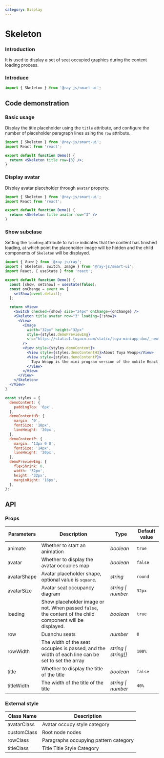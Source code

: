 ```yaml
---
category: Display
---
```


# Skeleton

### Introduction

It is used to display a set of seat occupied graphics during the content loading process.

### Introduce

```jsx
import { Skeleton } from '@ray-js/smart-ui';
```

## Code demonstration

### Basic usage

Display the title placeholder using the `title` attribute, and configure the number of placeholder paragraph lines using the `row` attribute.

```jsx
import { Skeleton } from '@ray-js/smart-ui';
import React from 'react';

export default function Demo() {
  return <Skeleton title row={3} />;
}
```

### Display avatar

Display avatar placeholder through `avatar` property.

```jsx
import { Skeleton } from '@ray-js/smart-ui';
import React from 'react';

export default function Demo() {
  return <Skeleton title avatar row="3" />
}
```

### Show subclase

Setting the `loading` attribute to `false` indicates that the content has finished loading, at which point the placeholder image will be hidden and the child components of `Skeleton` will be displayed.

```jsx
import { View } from '@ray-js/ray';
import { Skeleton, Switch, Image } from '@ray-js/smart-ui';
import React, { useState } from 'react';

export default function Demo() {
  const [show, setShow] = useState(false);
  const onChange = event => {
    setShow(event.detail);
  };

  return <View>
    <Switch checked={show} size="24px" onChange={onChange} />
    <Skeleton title avatar row="3" loading={!show}>
      <View>
        <Image
          width="32px" height="32px"
          style={styles.demoPreviewImg}
          src="https://static1.tuyacn.com/static/tuya-miniapp-doc/_next/static/images/logo-small.png"
        />
        <View style={styles.demoContent}>
          <View style={styles.demoContentH3}>About Tuya Weapp</View>
          <View style={styles.demoContentP}>
            Tuya Weapp is the mini program version of the mobile React component library. Both are based on the same visual specifications, providing consistent API interfaces to help developers quickly build mini program applications.
          </View>
        </View>
      </View>
    </Skeleton>
  </View>
}

const styles = {
  demoContent: {
    paddingTop: '6px',
  },
  demoContentH3: {
    margin: '0',
    fontSize: '18px',
    lineHeight: '20px',
  },
  demoContentP: {
    margin: '13px 0 0',
    fontSize: '14px',
    lineHeight: '20px',
  },
  demoPreviewImg: {
    flexShrink: 0,
    width: '32px',
    height: '32px',
    marginRight: '16px',
  },
};
```

## API

### Props

| Parameters  | Description                                                                                               | Type                 | Default value |
| ----------- | --------------------------------------------------------------------------------------------------------- | -------------------- | ------------- |
| animate     | Whether to start an animation                                                                             | _boolean_            | `true`        |
| avatar      | Whether to display the avatar occupies map                                                                | _boolean_            | `false`       |
| avatarShape | Avatar placeholder shape, optional value is `square`.                                                     | _string_             | `round`       |
| avatarSize  | Avatar seat occupancy diagram                                                                             | _string \| number_   | `32px`        |
| loading     | Show placeholder image or not. When passed `false`, the content of the child component will be displayed. | _boolean_            | `true`        |
| row         | Duanchu seats                                                                                             | _number_             | `0`           |
| rowWidth    | The width of the seat occupies is passed, and the width of each line can be set to set the array          | _string \| string[]_ | `100%`        |
| title       | Whether to display the title of the title                                                                 | _boolean_            | `false`       |
| titleWidth  | The width of the title of the title                                                                       | _string \| number_   | `40%`         |

### External style

| Class Name  | Description                           |
| ----------- | ------------------------------------- |
| avatarClass | Avatar occupy style category          |
| customClass | Root node nodes                       |
| rowClass    | Paragraphs occupying pattern category |
| titleClass  | Title Title Style Category            |
